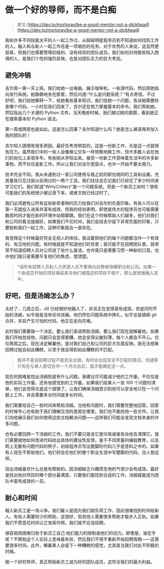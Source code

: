 # 做一个好的导师，而不是白痴

> 原文:[https://dev.to/mortoray/be-a-good-mentor-not-a-dickhead](https://dev.to/mortoray/be-a-good-mentor-not-a-dickhead)

我和许多不同技能水平的人一起工作过，从超级明星程序员到不知道如何找到工作的人。融入和与新人一起工作总是一项艰巨的任务。对于优秀的人来说，这显然更容易，但我们也需要管理初级的、没有经验的团队成员。我们如何对待那些陷入困境的人，是我们个性的强烈反映，也是对团队实力的巨大考验。

## 避免冲销

吉尔周一第一天上班。我们给她一台电脑，展示咖啡机，一些源代码，然后把她指向发行系统。她静静地坐在那里，然后问道:“什么是问题系统？”有点奇怪，不过好吧，我们给她解释一下，给她看些基本知识。我们给她一个问题，告诉她需要检查哪个代码。一小时后我们回来了，吉尔还在努力掌握基本的命令。我们帮助她，然后指出几个关键的 Python 文件。当天晚些时候，我们越过她的肩膀，看到她正在搜索基本的 Python 语法。

第一周或两周也是如此。这是怎么回事？吉尔知道什么吗？她是怎么被录用并加入我的团队的！

吉尔陷入困境有很多原因。最好先考虑明显的。这是一份新工作，光是这一点就很有压力。虽然我们中的一些人会像换公交车一样频繁地换工作，但大多数人会在他们的岗位上呆很多年。有些刚从学校出来。接受一份新工作意味着生活中的许多新事物，而不仅仅是新工作。所以让我们对吉尔宽容点，也许一开始不要太用力。

技术完全不同。我从未遇到过一家公司使用与我之前的职位相同的工具和设置。充其量我只见过我以前用过的一两个工具。我们往往会忘记我们已经花了多少时间来学习它们。我们知道“WirlyCritterz”是一个问题系统，但是一个新员工如何？很有可能我们的系统很少被记录下来，或者文档已经过时了。

我们必须避免让所有这些新奇事物的压力给我们对吉尔的负面印象。有些人可以在第一天就投入进来并富有成效，但我的经验表明，即使是伟大的程序员也可能需要数周时间才能在新的环境中站稳脚跟。我们在这个时候帮助人们越多，他们对我们和公司的看法就越好。如果我们不花时间，我们会给吉尔留下非常负面的印象，只要她和我们一起工作，这种印象就会一直存在。

我觉得这个时候最好完全无视人的体验。我试着把他们的每个问题都当作一个有效的、有见地的问题。有时候就是不知道他们的背景；我可能不在招聘团队里。我常常不知道招聘人员对公司说了些什么废话。也许我只是需要习惯一种新的口音。也许他们我只是需要平复他们的焦虑，想清楚。

> *请所有招聘人员和人力资源人员不要再向应聘者隐瞒职位和公司。如果一个新成员开始的项目看起来与他们被描述的项目不相干，那么就很难融入其中。

## 好吧，但是汤姆怎么办？

太好了，几周之后，Jill 已经很好地融入了，并且正在变得富有成效。但是同时开始的汤姆，似乎就是没有任何进展。他仍然在问题系统中挣扎，似乎总是搞砸 git 合并，并且产生可怕的代码。他正在走向灾难。

此时我们需要做一个决定。要么我们承诺帮助汤姆，要么我们现在就解雇他。如果我们开始忽视他，问题只会变得更糟，他会变得尖酸刻薄，每个人都会不开心。仅仅两周之后，现在决定解雇他，是对我们自己和公司的巨大负面反映。我无法想象招聘过程会如此糟糕，以至于我会得到如此糟糕的不匹配。

> 我并不是说招聘过程不能完全出错。有时会出现完全不匹配的情况。但通常只有在与某人密切合作一个月左右后，我才能确定这一点。

现在的困难是找出汤姆到底有什么问题。我建议尽可能减少他的工作量。不仅仅是他的实际工作量，还有他感觉到的工作量。如果我们给某人一张 100 个问题的清单，他们会觉得光是这个就够了。让我们确保汤姆意识到他可以安全地只在一个问题上工作，并且需要多长时间就多长时间。

我们需要给自己一些时间来帮助汤姆。当他有问题时，我们需要完整地回答。回答的时候专心也有助于我们理解交流的差距在哪里。我们也不能给他一些文件。让我们向他展示我们如何使用这些文档解决问题——这样我们可能会发现文档本身的许多问题。

也有必要回顾一下汤姆的工作。我们不要只是说它是垃圾或者告诉他去清理它。我们需要就他如何改进代码给出具体的建设性反馈。鉴于不同质量的编程教育，以及网上无数有问题代码的例子，初级程序员写出蹩脚的代码几乎是意料之中的。如果有人现在不帮助他们，他们将会在他们的整个职业生涯中写蹩脚的代码。没人想这样。

找出汤姆喜欢什么也是有帮助的。因汤姆缺乏兴趣而生他的气很少会有成效。最好是找出他对项目的哪个部分最满意。只要我们能找到合适的工作，汤姆就能成为团队中富有成效的一员。

## 耐心和时间

融入新员工是一场斗争。我们雇人是因为我们超负荷工作，因此很难找到时间给新人。有些人需要较少的帮助，这很好，但其他人需要很多帮助才能步入正轨。如果我们不愿意花时间让它发挥作用，我们就不应该招聘。

很容易把困难归咎于新员工自己:他们能力的限制或他们的动力。即使是，谁在乎呢？不帮助这个人实际上意味着失败，然后我们不得不重新开始招聘周期——这需要很多时间。此外，解雇某人会留下一种糟糕的感觉，尤其是当我们对此不积极的时候。

做一个好的导师，真正帮助新员工成为好的团队成员，这符合我们的最大利益。